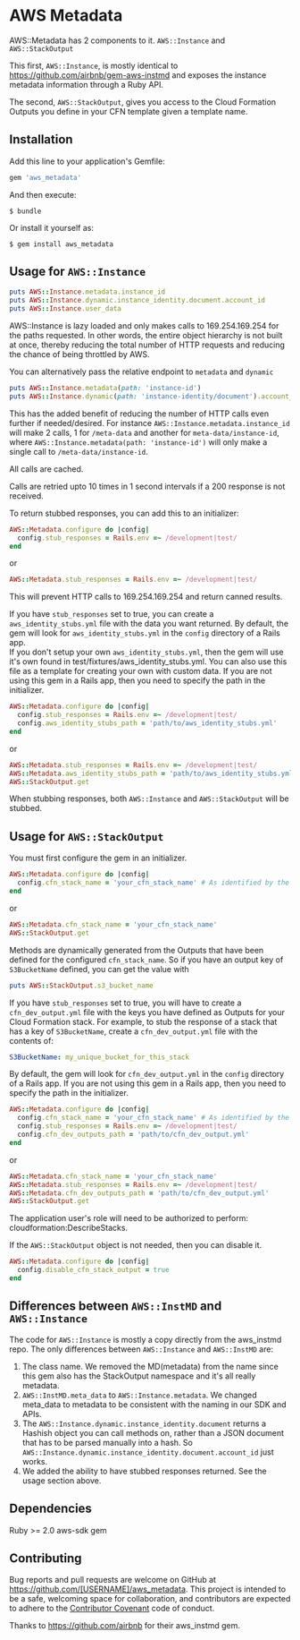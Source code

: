 # AWS Metadata

AWS::Metadata has 2 components to it.  `AWS::Instance` and `AWS::StackOutput`

This first, `AWS::Instance`, is mostly identical to https://github.com/airbnb/gem-aws-instmd and exposes the instance metadata information through a Ruby API.

The second, `AWS::StackOutput`, gives you access to the Cloud Formation Outputs you define in your CFN template given a template name. 

## Installation

Add this line to your application's Gemfile:

```ruby
gem 'aws_metadata'
```

And then execute:

    $ bundle

Or install it yourself as:

    $ gem install aws_metadata

## Usage for `AWS::Instance`

```ruby
puts AWS::Instance.metadata.instance_id
puts AWS::Instance.dynamic.instance_identity.document.account_id
puts AWS::Instance.user_data
```

AWS::Instance is lazy loaded and only makes calls to 169.254.169.254 for the paths requested.  In other words, the entire
object hierarchy is not built at once, thereby reducing the total number of HTTP requests and reducing the chance
of being throttled by AWS.

You can alternatively pass the relative endpoint to `metadata` and `dynamic`

```ruby
puts AWS::Instance.metadata(path: 'instance-id')
puts AWS::Instance.dynamic(path: 'instance-identity/document').account_id
```

This has the added benefit of reducing the number of HTTP calls even further if needed/desired.  For instance `AWS::Instance.metadata.instance_id`
will make 2 calls, 1 for `/meta-data` and another for `meta-data/instance-id`, where `AWS::Instance.metadata(path: 'instance-id')`
will only make a single call to `/meta-data/instance-id`.  

All calls are cached.

Calls are retried upto 10 times in 1 second intervals if a 200 response is not received.



To return stubbed responses, you can add this to an initializer:

```ruby
AWS::Metadata.configure do |config|
  config.stub_responses = Rails.env =~ /development|test/
end
```

or

```ruby
AWS::Metadata.stub_responses = Rails.env =~ /development|test/
```

This will prevent HTTP calls to 169.254.169.254 and return canned results.

If you have `stub_responses` set to true, you can create a `aws_identity_stubs.yml` file with the data you want returned.
By default, the gem will look for `aws_identity_stubs.yml` in the `config` directory of a Rails app.  
If you don't setup your own `aws_identity_stubs.yml`, then the gem will use it's own found in test/fixtures/aws_identity_stubs.yml.  You can also use this file as a template for creating your own with custom data.
If you are not using this gem in a Rails app, then you need to specify the path in the initializer.

```ruby
AWS::Metadata.configure do |config|
  config.stub_responses = Rails.env =~ /development|test/
  config.aws_identity_stubs_path = 'path/to/aws_identity_stubs.yml'
end
```

or 

```ruby
AWS::Metadata.stub_responses = Rails.env =~ /development|test/
AWS::Metadata.aws_identity_stubs_path = 'path/to/aws_identity_stubs.yml'
AWS::StackOutput.get
````

When stubbing responses, both `AWS::Instance` and `AWS::StackOutput` will be stubbed.

## Usage for `AWS::StackOutput`
You must first configure the gem in an initializer.

```ruby
AWS::Metadata.configure do |config|
  config.cfn_stack_name = 'your_cfn_stack_name' # As identified by the Stack Name column in the CloudFormation Section of the AWS console.
end
```

or

```ruby
AWS::Metadata.cfn_stack_name = 'your_cfn_stack_name'
AWS::StackOutput.get
```

Methods are dynamically generated from the Outputs that have been defined for the configured `cfn_stack_name`.
So if you have an output key of `S3BucketName` defined, you can get the value with

```ruby
puts AWS::StackOutput.s3_bucket_name
```

If you have `stub_responses` set to true, you will have to create a `cfn_dev_output.yml` file with the keys you have defined as Outputs for your Cloud Formation stack.
For example, to stub the response of a stack that has a key of `S3BucketName`, create a `cfn_dev_output.yml` file with the contents of:

```yaml
S3BucketName: my_unique_bucket_for_this_stack
```

By default, the gem will look for `cfn_dev_output.yml` in the `config` directory of a Rails app.  If you are not using this gem in a Rails app, then you need to specify the path in the initializer.

```ruby
AWS::Metadata.configure do |config|
  config.cfn_stack_name = 'your_cfn_stack_name' # As identified by the Stack Name column in the CloudFormation Section of the AWS console.
  config.stub_responses = Rails.env =~ /development|test/
  config.cfn_dev_outputs_path = 'path/to/cfn_dev_output.yml'
end
```

or 

```ruby
AWS::Metadata.cfn_stack_name = 'your_cfn_stack_name'
AWS::Metadata.stub_responses = Rails.env =~ /development|test/
AWS::Metadata.cfn_dev_outputs_path = 'path/to/cfn_dev_output.yml'
AWS::StackOutput.get
```

The application user's role will need to be authorized to perform: cloudformation:DescribeStacks.

If the `AWS::StackOutput` object is not needed, then you can disable it.

```ruby
AWS::Metadata.configure do |config|
  config.disable_cfn_stack_output = true
end
```


## Differences between `AWS::InstMD` and `AWS::Instance`

The code for `AWS::Instance` is mostly a copy directly from the aws_instmd repo.  The only differences between `AWS::Instance` and `AWS::InstMD` are:

1. The class name.  We removed the MD(metadata) from the name since this gem also has the StackOutput namespace and it's all really metadata.
2. `AWS::InstMD.meta_data` to `AWS::Instance.metadata`.  We changed meta_data to metadata to be consistent with the naming in our SDK and APIs.
3. The `AWS::Instance.dynamic.instance_identity.document` returns a Hashish object you can call methods on, rather than a JSON document that has to be parsed manually into a hash. So `AWS::Instance.dynamic.instance_identity.document.account_id` just works.
4. We added the ability to have stubbed responses returned.  See the usage section above.

## Dependencies
 Ruby >= 2.0
 aws-sdk gem

## Contributing

Bug reports and pull requests are welcome on GitHub at https://github.com/[USERNAME]/aws_metadata. This project is intended to be a safe, welcoming space for collaboration, and contributors are expected to adhere to the [Contributor Covenant](http://contributor-covenant.org) code of conduct.

Thanks to https://github.com/airbnb for their aws_instmd gem.
